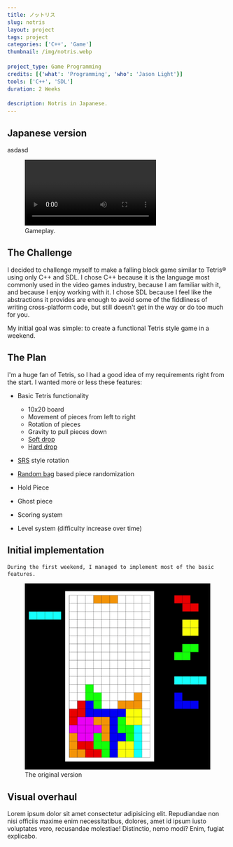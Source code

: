 ```yaml
---
title: ノットリス
slug: notris
layout: project
tags: project
categories: ['C++', 'Game']
thumbnail: /img/notris.webp

project_type: Game Programming
credits: [{'what': 'Programming', 'who': 'Jason Light'}]
tools: ['C++', 'SDL']
duration: 2 Weeks

description: Notris in Japanese.
---
```


## Japanese version
asdasd

<figure >
    <video class="figure-img img-fluid rounded center" playsinline autoplay="true" loop onclick="(e)=>{e}">
        <source src="/img/dt.webm" type="video/webm">
        <source src="/img/dt.mp4" type="video/mp4">
    </video>
    <figcaption class="figure-caption">Gameplay.</figcaption>
</figure>


## The Challenge
            
I decided to challenge myself to make a falling block game similar to Tetris® using only C++ and SDL. I chose C++ because it is the language most commonly used in the video games industry, because I am familiar with it,
and because I enjoy working with it. I chose SDL because I feel like the abstractions it provides are enough to avoid some of the fiddliness of writing cross-platform code, but still doesn't get in the way or do too much for you.
                        
My initial goal was simple: to create a functional Tetris style game in a weekend.
            

## The Plan

I'm a huge fan of Tetris, so I had a good idea of my requirements right from the start. I wanted more or less these features:        



* Basic Tetris functionality

    + 10x20 board
    + Movement of pieces from left to right
    + Rotation of pieces
    + Gravity to pull pieces down
    + <a href="https://harddrop.com/wiki/Drop#Soft_drop">Soft drop</a>
    + <a href="https://harddrop.com/wiki/Drop#Hard_drop">Hard drop</a>
* <a href="https://harddrop.com/wiki/SRS">SRS</a> style rotation
* <a href="https://harddrop.com/wiki/Random_Generator">Random bag</a> based piece randomization
* Hold Piece
* Ghost piece
* Scoring system
* Level system (difficulty increase over time)


    
## Initial implementation

    During the first weekend, I managed to implement most of the basic features.


<figure>
    <img  src="/img/notris-old.png" class="figure-img img-fluid rounded center " alt="">
    <figcaption class="figure-caption">The original version</figcaption>
</figure>

## Visual overhaul
Lorem ipsum dolor sit amet consectetur adipisicing elit. Repudiandae non nisi officiis maxime enim necessitatibus, dolores, amet id ipsum iusto voluptates vero, recusandae molestiae! Distinctio, nemo modi? Enim, fugiat explicabo.
